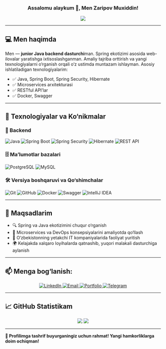 <h3 align="center">
  Assalomu alaykum 👋, Men Zaripov Muxiddin!
</h3>

<p align="center">
  <a href="https://github.com/MuxiddinZaripov">
    <img src="https://readme-typing-svg.herokuapp.com/?lines=Java%20Backend%20Developer;Spring%20Boot%20&%20Microservices%20lover;Always%20learning%20new%20things;Open%20to%20collaboration&center=true&width=500&height=45">
  </a>
</p>

---

## 💻 Men haqimda

Men — **junior Java backend dasturchi**man. Spring ekotizimi asosida web-ilovalar yaratishga ixtisoslashganman. Amaliy tajriba orttirish va yangi texnologiyalarni o‘rganish orqali o‘z ustimda muntazam ishlayman. Asosiy ishlatiladigan texnologiyalarim:

- ✅ Java, Spring Boot, Spring Security, Hibernate
- ✅ Microservices arxitekturasi
- ✅ RESTful API’lar
- ✅ Docker, Swagger

---

## 🧰 Texnologiyalar va Ko‘nikmalar

### 🔧 Backend
![Java](https://img.shields.io/badge/Java-ED8B00?style=for-the-badge&logo=openjdk&logoColor=white)
![Spring Boot](https://img.shields.io/badge/Spring_Boot-6DB33F?style=for-the-badge&logo=spring-boot&logoColor=white)
![Spring Security](https://img.shields.io/badge/Spring_Security-6DB33F?style=for-the-badge&logo=spring-security&logoColor=white)
![Hibernate](https://img.shields.io/badge/Hibernate-59666C?style=for-the-badge&logo=hibernate&logoColor=white)
![REST API](https://img.shields.io/badge/REST-00599C?style=for-the-badge)

### 🗄 Ma’lumotlar bazalari
![PostgreSQL](https://img.shields.io/badge/PostgreSQL-336791?style=for-the-badge&logo=postgresql&logoColor=white)
![MySQL](https://img.shields.io/badge/MySQL-00758F?style=for-the-badge&logo=mysql&logoColor=white)

### 🛠 Versiya boshqaruvi va Qo‘shimchalar
![Git](https://img.shields.io/badge/Git-F05032?style=for-the-badge&logo=git&logoColor=white)
![GitHub](https://img.shields.io/badge/GitHub-000?style=for-the-badge&logo=github)
![Docker](https://img.shields.io/badge/Docker-2496ED?style=for-the-badge&logo=docker&logoColor=white)
![Swagger](https://img.shields.io/badge/Swagger-85EA2D?style=for-the-badge&logo=swagger&logoColor=black)
![IntelliJ IDEA](https://img.shields.io/badge/IntelliJ_IDEA-000000?style=for-the-badge&logo=intellij-idea&logoColor=white)

---

## 🎯 Maqsadlarim

- 🔍 Spring va Java ekotizimini chuqur o‘rganish  
- 🧩 Microservices va DevOps konsepsiyalarini amaliyotda qo‘llash  
- 💼 O‘zbekistonning yetakchi IT kompaniyalarida faoliyat yuritish  
- 🌍 Kelajakda xalqaro loyihalarda qatnashib, yuqori malakali dasturchiga aylanish  

---

## 📫 Menga bog‘lanish:

<p align="center">
  <a href="https://www.linkedin.com/in/muxiddin-zaripov-735b20284/">
    <img alt="LinkedIn" src="https://img.shields.io/badge/LinkedIn-Profile-blue?style=for-the-badge&logo=linkedin">
  </a>
  <a href="mailto:muxiddinzaripov1124@gmail.com">
    <img alt="Email" src="https://img.shields.io/badge/Email-Gmail-red?style=for-the-badge&logo=gmail">
  </a>
  <a href="https://drive.google.com/file/d/1DyXtREBx-47uKrXWExPSSicHhnJTTW5q/view?usp=sharing">
    <img alt="Portfolio" src="https://img.shields.io/badge/Portfolio-View-green?style=for-the-badge&logo=google-drive">
  </a>
  <a href="https://t.me/zm_coder">
    <img alt="Telegram" src="https://img.shields.io/badge/Telegram-@zm__coder-2CA5E0?style=for-the-badge&logo=telegram">
  </a>
</p>

---

## 📈 GitHub Statistikam

<p align="center">
  <img src="https://github-readme-stats.vercel.app/api?username=MuxiddinZaripov&show_icons=true&theme=react&hide_border=true&bg_color=1F222E&title_color=00E6FE&icon_color=79FF97" />
  <img src="https://github-readme-stats.vercel.app/api/top-langs/?username=MuxiddinZaripov&layout=compact&theme=react&hide_border=true&bg_color=1F222E&title_color=00E6FE&icon_color=79FF97" />
</p>

---

**👋 Profilimga tashrif buyurganingiz uchun rahmat! Yangi hamkorliklarga doim ochiqman!**

